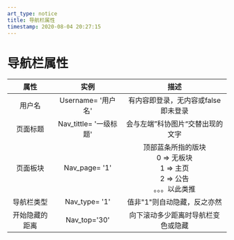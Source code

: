 ```yaml
---
art_type: notice
title: 导航栏属性
timestamp: 2020-08-04 20:27:15
---
```


# 导航栏属性

|      属性      |          实例          |                             描述                             |
| :------------: | :--------------------: | :----------------------------------------------------------: |
|     用户名     |   Username= '用户名'   |             有内容即登录，无内容或false即未登录              |
|    页面标题    | Nav_tittle= '一级标题' |               会与左端”科协图片“交替出现的文字               |
|    页面板块    |     Nav_page= '1'      | 顶部蓝条所指的版块<br />0 => 无板块<br />1 => 主页<br />2 => 公告<br />。。。以此类推 |
|   导航栏类型   |     Nav_type= '1'      |                 值非"1"则自动隐藏，反之亦然                  |
| 开始隐藏的距离 |      Nav_top='30'      |              向下滚动多少距离时导航栏变色或隐藏              |

